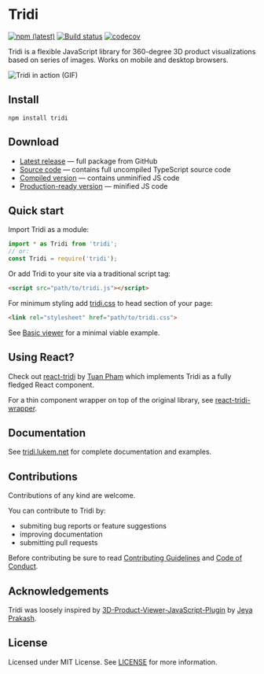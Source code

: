 # Tridi
[![npm (latest)](https://img.shields.io/npm/v/tridi/latest.svg)](https://www.npmjs.com/package/tridi)
[![Build status](https://ci.appveyor.com/api/projects/status/h427w8jgqks4qm9h/branch/master?svg=true)](https://ci.appveyor.com/project/lwojcik/tridi/branch/master)
[![codecov](https://codecov.io/gh/tridijs/tridi/branch/master/graph/badge.svg?token=3c2TX2NWAE)](https://codecov.io/gh/tridijs/tridi)

Tridi is a flexible JavaScript library for 360-degree 3D product visualizations based on series of images. Works on mobile and desktop browsers.

![Tridi in action (GIF)](https://raw.githubusercontent.com/tridijs/tridi/master/dist/images/example.gif)

## Install

```
npm install tridi
```

## Download

* [Latest release](https://github.com/tridijs/tridi/releases/latest) &mdash; full package from GitHub
* [Source code](https://raw.githubusercontent.com/tridijs/tridi/master/src/tridi.ts) &mdash; contains full uncompiled TypeScript source code
* [Compiled version](https://tridi.lukem.net/js/tridi.js) &mdash; contains unminified JS code
* [Production-ready version](https://tridi.lukem.net/js/tridi.min.js) &mdash; minified JS code

## Quick start
Import Tridi as a module:

```js
import * as Tridi from 'tridi';
// or:
const Tridi = require('tridi');
```

Or add Tridi to your site via a traditional script tag:

```HTML
<script src="path/to/tridi.js"></script>
```
For minimum styling add [tridi.css](https://tridi.lukem.net/css/tridi.css) to head section of your page:
```HTML
<link rel="stylesheet" href="path/to/tridi.css">
```

See [Basic viewer](https://tridi.lukem.net/examples/basic.html) for a minimal viable example.

## Using React?

Check out [react-tridi](https://github.com/nevestuan/react-tridi) by [Tuan Pham](https://github.com/nevestuan) which implements Tridi as a fully fledged React component.

For a thin component wrapper on top of the original library, see [react-tridi-wrapper](https://www.npmjs.com/package/react-tridi-wrapper).</p>

## Documentation

See [tridi.lukem.net](https://tridi.lukem.net/) for complete documentation and examples.

## Contributions

Contributions of any kind are welcome.

You can contribute to Tridi by:

* submiting bug reports or feature suggestions
* improving documentation
* submitting pull requests

Before contributing be sure to read [Contributing Guidelines](https://github.com/tridijs/tridi/blob/master/CONTRIBUTING.md) and [Code of Conduct](https://github.com/tridijs/tridi/blob/master/CODE_OF_CONDUCT.md).

## Acknowledgements

Tridi was loosely inspired by [3D-Product-Viewer-JavaScript-Plugin](https://github.com/Jeya-Prakash/3D-Product-Viewer-JavaScript-Plugin) by [Jeya Prakash](https://github.com/Jeya-Prakash).

## License

Licensed under MIT License. See [LICENSE](https://github.com/tridijs/tridi/blob/master/LICENSE) for more information.
